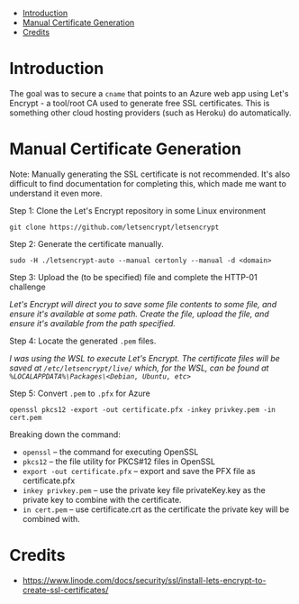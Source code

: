 - [Introduction](#introduction)
- [Manual Certificate Generation](#manual-certificate-generation)
- [Credits](#credits)

# Introduction
The goal was to secure a `cname` that points to an Azure web app using Let's Encrypt - a tool/root CA used to generate free SSL certificates. This is something other cloud hosting providers (such as Heroku) do automatically.

# Manual Certificate Generation
Note: Manually generating the SSL certificate is not recommended. It's also difficult to find documentation for completing this, which made me want to understand it even more.

Step 1: Clone the Let's Encrypt repository in some Linux environment

`git clone https://github.com/letsencrypt/letsencrypt`

Step 2: Generate the certificate manually.   

`sudo -H ./letsencrypt-auto --manual certonly --manual -d <domain>`

Step 3: Upload the (to be specified) file and complete the HTTP-01 challenge

*Let's Encrypt will direct you to save some file contents to some file, and ensure it's available at some path. Create the file, upload the file, and ensure it's available from the path specified.*

Step 4: Locate the generated `.pem` files.

*I was using the WSL to execute Let's Encrypt. The certificate files will be saved at `/etc/letsencrypt/live/` which, for the WSL, can be found at `%LOCALAPPDATA%\Packages\<Debian, Ubuntu, etc>`*

Step 5: Convert `.pem` to `.pfx` for Azure

`openssl pkcs12 -export -out certificate.pfx -inkey privkey.pem -in cert.pem`

Breaking down the command:
- `openssl` – the command for executing OpenSSL
- `pkcs12` – the file utility for PKCS#12 files in OpenSSL
- `export -out certificate.pfx` – export and save the PFX file as certificate.pfx
- `inkey privkey.pem` – use the private key file privateKey.key as the private key to combine with the certificate.
- `in cert.pem` – use certificate.crt as the certificate the private key will be combined with.

# Credits

- https://www.linode.com/docs/security/ssl/install-lets-encrypt-to-create-ssl-certificates/